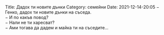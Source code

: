 Title: Дадох ти новите дънки
Category: семейни
Date: 2021-12-14-20:05
&minus; Генко, дадох ти новите дънки на съседа.  
&minus; И по какъв повод?  
&minus; Нали не ти харесват?  
&minus; Ами тогава да дадем и майка ти на съседите...